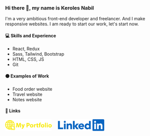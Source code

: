 ### Hi there 👋, my name is Keroles Nabil

I'm a very ambitious front-end developer and freelancer. And I make responsive websites. I am ready to start our work, let's start now.

#### 💻 Skills and Experience

- React, Redux
- Sass, Tailwind, Bootstrap
- HTML, CSS, JS
- Git

#### 🟠 Examples of Work

- <a herf="https://kerolesnabill.github.io/food-order" target="_blank">Food order website</a>
- <a herf="https://kerolesnabill.github.io/travel-website" target="_blank">Travel website</a>
- <a herf="https://kerolesnabill.github.io/notes-app" target="_blank">Notes website</a>

#### 🔗 Links

<a herf="https://kerolesnabill.github.io/my-portfolio/" target="_blank"><img src="https://github.com/kerolesnabill/kerolesnabill/blob/main/MyPortfolio.png?raw=true" width="150"/></a>
&nbsp; &nbsp; 
<a herf="https://www.linkedin.com/in/kerolesnabil/" target="_blank"><img src="https://github.com/kerolesnabill/kerolesnabill/blob/main/LinkedIn.png?raw=true" width="150"/></a>
